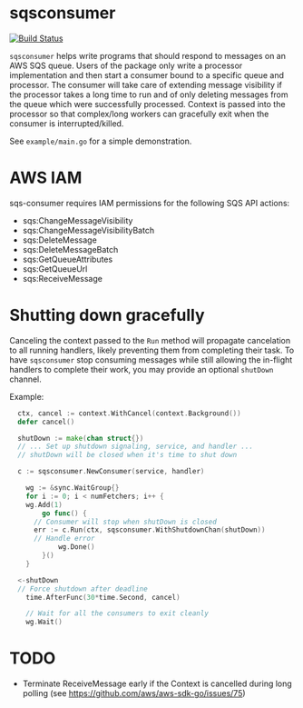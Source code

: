 # sqsconsumer

[![Build Status](https://travis-ci.org/Wattpad/sqsconsumer.svg?branch=master)](https://travis-ci.org/Wattpad/sqsconsumer)

`sqsconsumer` helps write programs that should respond to messages on an AWS SQS queue. Users of the package only write a processor implementation and then start a consumer bound to a specific queue and processor. The consumer will take care of extending message visibility if the processor takes a long time to run and of only deleting messages from the queue which were successfully processed. Context is passed into the processor so that complex/long workers can gracefully exit when the consumer is interrupted/killed.

See `example/main.go` for a simple demonstration.

# AWS IAM

sqs-consumer requires IAM permissions for the following SQS API actions:

* sqs:ChangeMessageVisibility
* sqs:ChangeMessageVisibilityBatch
* sqs:DeleteMessage
* sqs:DeleteMessageBatch
* sqs:GetQueueAttributes
* sqs:GetQueueUrl
* sqs:ReceiveMessage

# Shutting down gracefully

Canceling the context passed to the `Run` method will propagate cancelation to all running handlers, likely preventing them from completing their task.  To have `sqsconsumer` stop consuming messages while still allowing the in-flight handlers to complete their work, you may provide an optional `shutDown` channel.

Example:

```go
  ctx, cancel := context.WithCancel(context.Background())
  defer cancel()

  shutDown := make(chan struct{})
  // ... Set up shutdown signaling, service, and handler ...
  // shutDown will be closed when it's time to shut down

  c := sqsconsumer.NewConsumer(service, handler)

	wg := &sync.WaitGroup{}
	for i := 0; i < numFetchers; i++ {
    wg.Add(1)
		go func() {
      // Consumer will stop when shutDown is closed
      err := c.Run(ctx, sqsconsumer.WithShutdownChan(shutDown))
      // Handle error
			wg.Done()
		}()
	}

  <-shutDown
  // Force shutdown after deadline
	time.AfterFunc(30*time.Second, cancel)

	// Wait for all the consumers to exit cleanly
	wg.Wait()
```

# TODO

- Terminate ReceiveMessage early if the Context is cancelled during long polling (see https://github.com/aws/aws-sdk-go/issues/75)
